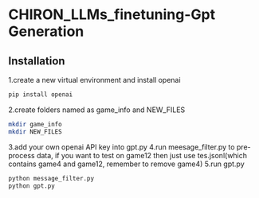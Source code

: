 # CHIRON_LLMs_finetuning-Gpt Generation

## Installation
1.create a new virtual environment and install openai

```bash
pip install openai
```
2.create folders named as game_info and NEW_FILES
```bash
mkdir game_info
mkdir NEW_FILES
```
3.add your own openai API key into gpt.py
4.run meesage_filter.py to pre-process data, if you want to test on game12 then just use tes.jsonl(which contains game4 and game12, remember to remove game4)
5.run gpt.py
```bash
python message_filter.py
python gpt.py
```
